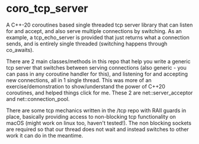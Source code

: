 # coro_tcp_server
A C++-20 coroutines based single threaded tcp server library that can listen for and accept, and also serve multiple connections by switching. As an example, a tcp_echo_server is provided that just returns what a connection sends, and is entirely single threaded (switching happens through co_awaits).

There are 2 main classes/methods in this repo that help you write a generic tcp server that switches between serving connections (also generic - you can pass in any coroutine handler for this), and listening for and accepting new connections, all in 1 single thread. This was more of an exercise/demonstration to show/understand the power of C++20 coroutines, and helped things click for me.
These 2 are net::server_acceptor and net::connection_pool.

There are some tcp mechanics written in the /tcp repo with RAII guards in place, basically providing access to non-blocking tcp functionality on macOS (might work on linux too, haven't tested!). The non blocking sockets are required so that our thread does not wait and instead switches to other work it can do in the meantime.
